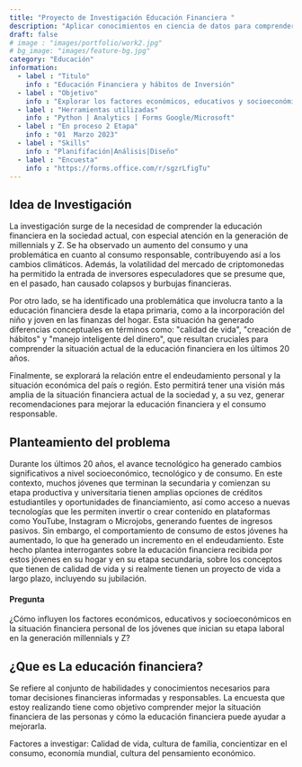 ```yaml
---
title: "Proyecto de Investigación Educación Financiera "
description: "Aplicar conocimientos en ciencia de datos para comprender la Educación Financiera de las personas y promoverla en la sociedad"
draft: false
# image : "images/portfolio/work2.jpg"
# bg_image: "images/feature-bg.jpg"
category: "Educación"
information:
  - label : "Titulo"
    info : "Educación Financiera y hábitos de Inversión"
  - label : "Objetivo"
    info : "Explorar los factores económicos, educativos y socioeconómicos que influyen en la toma de decisiones financieras de jóvenes millennials y Z."
  - label : "Herramientas utilizadas"
    info : "Python | Analytics | Forms Google/Microsoft"
  - label : "En proceso 2 Etapa"
    info : "01  Marzo 2023"
  - label : "Skills"
    info : "Planififación|Análisis|Diseño"
  - label : "Encuesta"
    info : "https://forms.office.com/r/sgzrLfigTu"
---
```


## Idea de Investigación 

La investigación surge de la necesidad de comprender la educación financiera en la sociedad actual, con especial atención en la generación de millennials y Z. Se ha observado un aumento del consumo y una problemática en cuanto al consumo responsable, contribuyendo así a los cambios climáticos. Además, la volatilidad del mercado de criptomonedas ha permitido la entrada de inversores especuladores que se presume que, en el pasado, han causado colapsos y burbujas financieras.

Por otro lado, se ha identificado una problemática que involucra tanto a la educación financiera desde la etapa primaria, como a la incorporación del niño y joven en las finanzas del hogar. Esta situación ha generado diferencias conceptuales en términos como: "calidad de vida", "creación de hábitos" y "manejo inteligente del dinero", que resultan cruciales para comprender la situación actual de la educación financiera en los últimos 20 años.


Finalmente, se explorará la relación entre el endeudamiento personal y la situación económica del país o región. Esto permitirá tener una visión más amplia de la situación financiera actual de la sociedad y, a su vez, generar recomendaciones para mejorar la educación financiera y el consumo responsable.


## Planteamiento del problema
Durante los últimos 20 años, el avance tecnológico ha generado cambios significativos a nivel socioeconómico, tecnológico y de consumo. En este contexto, muchos jóvenes que terminan la secundaria y comienzan su etapa productiva y universitaria tienen amplias opciones de créditos estudiantiles y oportunidades de financiamiento, así como acceso a nuevas tecnologías que les permiten invertir o crear contenido en plataformas como YouTube, Instagram o Microjobs, generando fuentes de ingresos pasivos.
Sin embargo, el comportamiento de consumo de estos jóvenes ha aumentado, lo que ha generado un incremento en el endeudamiento. Este hecho plantea interrogantes sobre la educación financiera recibida por estos jóvenes en su hogar y en su etapa secundaria, sobre los conceptos que tienen de calidad de vida y si realmente tienen un proyecto de vida a largo plazo, incluyendo su jubilación.

#### Pregunta
¿Cómo influyen los factores económicos, educativos y socioeconómicos en la situación financiera personal de los jóvenes que inician su etapa laboral en la generación millennials y Z?

##  ¿Que es La educación financiera?

Se refiere al conjunto de habilidades y conocimientos necesarios para tomar decisiones financieras informadas y responsables. La encuesta que estoy realizando tiene como objetivo comprender mejor la situación financiera de las personas y cómo la educación financiera puede ayudar a mejorarla.

Factores a investigar:
Calidad de vida, cultura de familia, concientizar en el consumo, economía mundial, cultura del pensamiento económico.



